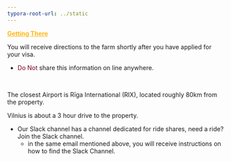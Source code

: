 ```yaml
---
typora-root-url: ../static
---
```


<span style="color:#fdb913;">**<u>Getting There</u>**</span>

You will receive directions to the farm shortly after you have applied for your visa.

- <span style="color:#77011e;"> Do Not</span>  share this information on line anywhere. 

  ​

The closest Airport is Rīga International (RIX), located roughly 80km from the property.

Vilnius is about a 3 hour drive to the property. 

- Our Slack channel has a channel dedicated for ride shares, need a ride?  Join the Slack channel.
  - in the same email mentioned above, you will receive instructions on how to find the Slack Channel. 